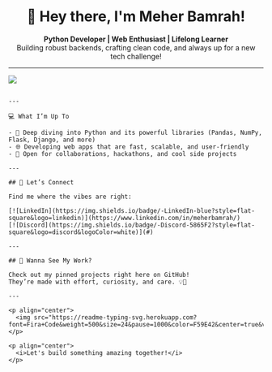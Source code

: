 <h1 align="center">🌸 Hey there, I'm Meher Bamrah!</h1>

<p align="center">
  <b>Python Developer | Web Enthusiast | Lifelong Learner</b><br>
  Building robust backends, crafting clean code, and always up for a new tech challenge!
</p>

---
![](https://komarev.com/ghpvc/?username=MeherBamrah)
```

---

💻 What I’m Up To

- 🐍 Deep diving into Python and its powerful libraries (Pandas, NumPy, Flask, Django, and more)
- 🌐 Developing web apps that are fast, scalable, and user-friendly
- 🚀 Open for collaborations, hackathons, and cool side projects

---

## 🤝 Let’s Connect

Find me where the vibes are right:

[![LinkedIn](https://img.shields.io/badge/-LinkedIn-blue?style=flat-square&logo=linkedin)](https://www.linkedin.com/in/meherbamrah/)
[![Discord](https://img.shields.io/badge/-Discord-5865F2?style=flat-square&logo=discord&logoColor=white)](#)

---

## 🚩 Wanna See My Work?

Check out my pinned projects right here on GitHub!  
They’re made with effort, curiosity, and care. 💡💛

---

<p align="center">
  <img src="https://readme-typing-svg.herokuapp.com?font=Fira+Code&weight=500&size=24&pause=1000&color=F59E42&center=true&vCenter=true&width=435&lines=Design+is+my+superpower!;Always+learning+always+growing.">
</p>

<p align="center">
  <i>Let's build something amazing together!</i>
</p>
